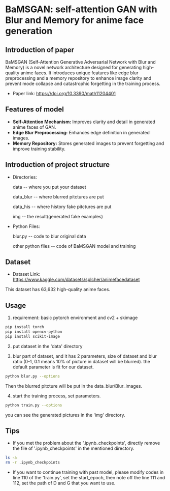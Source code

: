 # BaMSGAN: self-attention GAN with Blur and Memory for anime face generation

## Introduction of paper
BaMSGAN (Self-Attention Generative Adversarial Network with Blur and Memory) is a novel network architecture designed for generating high-quality anime faces. It introduces unique features like edge blur preprocessing and a memory repository to enhance image clarity and prevent mode collapse and catastrophic forgetting in the training process.

- Paper link: <https://doi.org/10.3390/math11204401>

## Features of model
- **Self-Attention Mechanism:** Improves clarity and detail in generated anime faces of GAN.
- **Edge Blur Preprocessing:** Enhances edge definition in generated images.
- **Memory Repository:** Stores generated images to prevent forgetting and improve training stability.

## Introduction of project structure
- Directories: 
   
   data -- where you put your dataset
   
   data_blur -- where blurred pitctures are put
   
   data_his -- where history fake pitctures are put
   
   img -- the result(generated fake examples)
- Python Files: 
   
   blur.py -- code to blur original data
   
   other python files -- code of BaMSGAN model and training

## Dataset
- Dataset Link: <https://www.kaggle.com/datasets/splcher/animefacedataset>

This dataset has 63,632 high-quality anime faces.

## Usage
1. requirement: basic pytorch environment and cv2 + skimage
```bash
pip install torch
pip install opencv-python
pip install scikit-image
```
2. put dataset in the 'data' directory
   
3. blur part of dataset, and it has 2 parameters, size of dataset and blur ratio 
(0-1, 0.1 means 10% of picture in dataset will be blurred). 
the default parameter is fit for our dataset.
```bash
python blur.py --options
```
Then the blurred pitcture will be put in the data_blur/Blur_images.
   
4. start the training process, set parameters.
```bash
python train.py --options
```
you can see the generated pictures in the 'img' directory.

## Tips
- If you met the problem about the '.ipynb_checkpoints', directly remove the file of '.ipynb_checkpoints' in the mentioned directory.
```bash
ls -a
rm -r .ipynb_checkpoints
```
- If you want to continue training with past model, please modify codes in line 110 of the 'train.py', set the start_epoch, then note off the line 111 and 112, set the path of D and G that you want to use.


